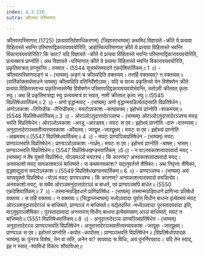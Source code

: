 ```yaml
---
index: 4.3.156
sutra: क्रीतवत् परिमाणात्

---
```

 क्रीतवत्परिमाणात् (1725) (प्रत्ययातिदेशाधिकरणम्) (जिज्ञासाभाष्यम्) कथमिदं विज्ञायते -क्रीते ये प्रत्यया विहितास्ते भवन्ति परिमाणाद्विकारावयवयोरिति, आहोस्वित्परिमाणात् क्रीते ये प्रत्यया विहितास्ते भवन्ति विकारावयवयोरिति? किं चातः? यदि विज्ञायते -क्रीते ये प्रत्यया विहितास्ते भवन्ति परिमाणाद्विकारावयवयोरिति, प्रत्ययमात्रं प्राप्नोति। अथ विज्ञायते -परिमाणात् क्रीते ये प्रत्यया विहितास्ते भवन्ति विकारावयवयोरिति, प्रकृतिमात्रात् प्राप्नुवन्ति। तस्मात् - (5544 सूत्रार्थसम्पादने एकदेशिवार्तिकम्॥ 1 ॥) - क्रीतवत्परिमाणादङ्गं च - (भाष्यम्) अङ्गं च क्रीतवदिति वक्तव्यम्। तत्तर्हि वक्तव्यम्? न वक्तव्यम्॥ (वार्तिकोक्तार्थसाधने भाष्यम्) क्रीतवदिति वतिनिर्देशोऽयम्। यदि च याभ्यः प्रकृतिभ्यो येन विशेषणेन क्रीते प्रत्यया विहितास्ताभ्यः प्रकृतिभ्यस्तेनैव विशेषणेन परिमाणादि्द्वकारावयवयोर्भवन्ति, ततोऽमी क्रीतवत् कृताः स्युः। अथ हि प्रकृतिमात्राद्वा स्युः प्रत्ययमात्रं वा स्यात्, नामी क्रीतवत् कृताः स्युः॥ (5545 विप्रतिषेधवार्तिकम्॥ 2 ॥) - अणो वृद्धान्मयट् - (भाष्यम्) अणो वृद्धान्मयडित्येतद्भवति विप्रतिषेधेन। अणोऽवकाशः -तित्तिडीक -तैत्तिडीकम्। मयटोऽवकाशः -काष्ठमयम्। इहोभयं प्राप्नोति -शाकमयम्॥ (5546 विप्रतिषेधवार्तिकम्॥ 3 ॥) - ओरञ्ञोऽनुदात्तादेरञ्ञश्च - (भाष्यम्) ओरञ्ञोऽनुदात्तादेरञ्ञश्च मयड् भवति विप्रतिषेधेन। ओरञ्ञोऽवकाशः -अरडु -आरडवम्। मयटः स एव। इहोभयं प्राप्नोति -दारु -दारुमयम्। अनुदात्तादेरञ्ञ्भवतीत्यस्यावकाशः -कौवलम्। जरद्वृक्ष -जारद्वृक्षम्। मयटः स एव। इहोभयं प्राप्नोति -आम्रमयम्॥ (5547 विप्रतिषेधवार्तिकम्॥ 4 ॥) - मयटः प्राण्यञ्ञ्विप्रतिषेधेन - (भाष्यम्) मयटः प्राण्यञ्ञ्भवति विप्रतिषेधेन। प्राण्यञ्ञोऽवकाशः -गार्ध्रम्। मयटः स एव। इहोभयं प्राप्नोति -चाषम्। भासम्। प्राण्यञ्ञ्भवति विप्रतिषेधेन॥ (5547 विप्रतिषेधखण्डनवार्तिकम् ॥5॥) - न वाऽनवकाशत्वादपवादो मयट् - (भाष्यम्) न वैष युक्तो विप्रतिषेधः, योऽयमञ्ञो मयटश्च। किं कारणम्? अनवकाशत्वादपवादो मयट्। अनवकाशो मयट् सावकाशमञ्ञं बाधिष्यते। स कथमनवकाशः? यद्यनुवर्तन्ते शैषिकाः। अथ निवृत्ताः शैषिकाः, वृद्धमाद्युदात्तं मयटोऽवकाशः॥ (5549 विप्रतिषेधखण्डनवार्तिकम्॥ 6 ॥) - प्राण्यञ्ञश्च - (भाष्यम्) अयं चाप्ययुक्तो विप्रतिषेधः -योऽयं मयटः प्राण्यञ्ञश्च। किं कारणम्? अनवकाशत्वादपवादो मयडित्येव। अनवकाशो मयट्, स यथैव ओरञ्ञमनुदात्तादेरञ्ञं च बाधते, एवं प्राण्यञ्ञमपि बाधेत॥ (5550 एकदेशिवार्तिकम्॥ 7 ॥) - तस्मान्मयडि्वधाने प्राणिप्रतिषेधः - (भाष्यम्) तस्मान्मयडि्वधाने प्राणिभ्यः प्रतिषेधो वक्तव्यः। स तर्हि वक्तव्यः। न वक्तव्यः॥ (सिद्धान्तभाष्यम्) मध्येऽपवादाः पूर्वान् विधीन् बाधन्त इत्येवमयं मयट् ओरञ्ञमनुदात्तादेरञ्ञं च बाधिष्यते, प्राण्यञ्ञं न बाधिष्यते॥ यद्येतदस्ति -मध्येऽपवादाः पुरस्तादपवादाः इति, माऽनुवृतञ्ञ्शैषिकाः। पुरस्तादपवादा अनन्तरान् विधीन् बाधन्त इत्येवमयमण् अञ्ञं बाधिष्यते, मयटं न बाधिष्यते॥ (5551 विप्रतिषेधवार्तिकम्॥ 8 ॥) - अनुदात्तादेरञ्ञः प्राण्यञ्ञ्विप्रतिषेधेन - (भाष्यम्) अनुदात्तादेरञ्ञः प्राण्यञ्ञ्भवति विप्रतिषेधेन। अनुदात्तादेरञ्ञ्भवतीत्यस्यावकाशः -जरद्वृक्षः -जारद्वृक्षम्। प्राण्यञ्ञः स एव। इहोभयं प्राप्नोति -कपोत -कापोतम्। प्राण्यञ्ञ्भवति विप्रतिषेधेन॥ (विप्रतिषेधोपपादकं भाष्यम्) कः पुनरत्र विशेषः, तेन वा सति, अनेन वा? सापवादः स विधिः, अयं पुनर्निरपवादः। यदि तेन स्याद्, इह न स्यात् -श्वाविधो विकारः शौवाविधम्॥ 